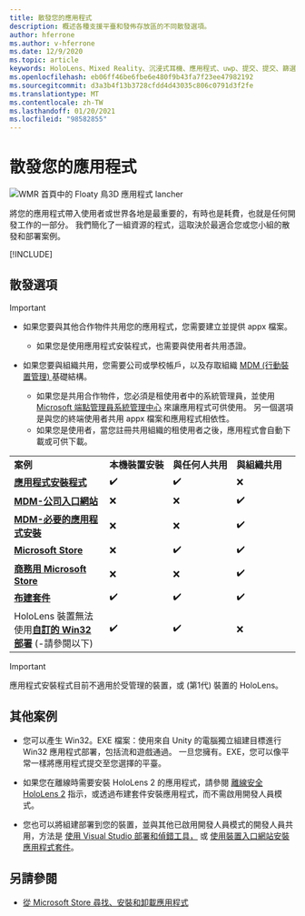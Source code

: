 ```yaml
---
title: 散發您的應用程式
description: 概述各種支援平臺和發佈存放區的不同散發選項。
author: hferrone
ms.author: v-hferrone
ms.date: 12/9/2020
ms.topic: article
keywords: HoloLens、Mixed Reality、沉浸式耳機、應用程式、uwp、提交、提交、篩選、中繼資料、系統需求、關鍵字、wack、認證、套件、appx、商品化
ms.openlocfilehash: eb06ff46be6fbe6e480f9b43fa7f23ee47982192
ms.sourcegitcommit: d3a3b4f13b3728cfdd4d43035c806c0791d3f2fe
ms.translationtype: MT
ms.contentlocale: zh-TW
ms.lasthandoff: 01/20/2021
ms.locfileid: "98582855"
---
```

# <a name="distributing-your-apps"></a>散發您的應用程式

![WMR 首頁中的 Floaty 鳥3D 應用程式 lancher](images/distribute-hero-image.png)

將您的應用程式帶入使用者或世界各地是最重要的，有時也是耗費，也就是任何開發工作的一部分。 我們簡化了一組資源的程式，這取決於最適合您或您小組的散發和部署案例。

[!INCLUDE[](includes/before-submission.md)]

## <a name="distribution-options"></a>散發選項

> [!IMPORTANT]
> * 如果您要與其他合作物件共用您的應用程式，您需要建立並提供 appx 檔案。 
>     * 如果您是使用應用程式安裝程式，也需要與使用者共用憑證。
> 
> * 如果您要與組織共用，您需要公司或學校帳戶，以及存取組織 [MDM (行動裝置管理) ](/hololens/hololens-enroll-mdm) 基礎結構。  
>    * 如果您是共用合作物件，您必須是租使用者中的系統管理員，並使用 [Microsoft 端點管理員系統管理中心](/mem/intune/apps/apps-deploy) 來讓應用程式可供使用。 另一個選項是與您的終端使用者共用 appx 檔案和應用程式相依性。
>    * 如果您是使用者，當您註冊共用組織的租使用者之後，應用程式會自動下載或可供下載。 

<table>
<colgroup>
    <col width="33%" />
    <col width="22%" />
    <col width="22%" />
    <col width="22%" />
</colgroup>
<tr>
    <td><strong>案例</strong></td>
    <td><strong>本機裝置安裝</strong></td>
    <td><strong>與任何人共用</strong></td>
    <td><strong>與組織共用</strong></td>
</tr>
<tr>
    <td><a href="https://docs.microsoft.com/hololens/app-deploy-app-installer"><strong>應用程式安裝程式</strong></td>
    <td>✔️</td>
    <td>✔️</td>
    <td>❌</td>
</tr>
<tr>
    <td><a href="/hololens/app-deploy-app-installer"><strong>MDM-公司入口網站</strong></a></td>
    <td>❌</td>
    <td>❌</td>
    <td>✔️</td>
</tr>
<tr>
    <td><a href="/hololens/app-deploy-intune"><strong>MDM-必要的應用程式安裝</strong></a></td>
    <td>❌</td>
    <td>❌</td>
    <td>✔️</td>
</tr>
<tr>
    <td><a href="submitting-an-app-to-the-microsoft-store.md"><strong>Microsoft Store</strong></a></td>
    <td>❌</td>
    <td>✔️</td>
    <td>✔️</td>
</tr>
<tr>
    <td><a href="/hololens/app-deploy-store-business"><strong>商務用 Microsoft Store</strong></a></td>
    <td>❌</td>
    <td>❌</td>
    <td>✔️</td>
</tr>
<tr>
    <td><a href="/hololens/app-deploy-provisioning-package"><strong>布建套件</strong></a></td>
    <td>✔️</td>
    <td>✔️</td>
    <td>✔️</td>
</tr>
<tr>
    <td>HoloLens 裝置無法使用<a href="#other-scenarios"><strong>自訂的 Win32 部署</strong></a> (-請參閱以下) </td>
    <td>✔️</td>
    <td>✔️</td>
    <td>❌</td>
</tr>
</table>

> [!IMPORTANT]
> 應用程式安裝程式目前不適用於受管理的裝置，或 (第1代) 裝置的 HoloLens。

## <a name="other-scenarios"></a>其他案例

* 您可以產生 Win32。EXE 檔案：使用來自 Unity 的電腦獨立組建目標進行 Win32 應用程式部署，包括流和遊戲通過。 一旦您擁有。EXE，您可以像平常一樣將應用程式提交至您選擇的平臺。 

* 如果您在離線時需要安裝 HoloLens 2 的應用程式，請參閱 [離線安全 HoloLens 2](/hololens/hololens-common-scenarios-offline-secure) 指示，或透過布建套件安裝應用程式，而不需啟用開發人員模式。

* 您也可以將組建部署到您的裝置，並與其他已啟用開發人員模式的開發人員共用，方法是 [使用 Visual Studio 部署和偵錯工具，](../develop/platform-capabilities-and-apis/using-visual-studio.md) 或 [使用裝置入口網站安裝應用程式套件](../develop/platform-capabilities-and-apis/using-the-windows-device-portal.md#sideloading-applications)。

## <a name="see-also"></a>另請參閱
* [從 Microsoft Store 尋找、安裝和卸載應用程式](/hololens/holographic-store-apps)